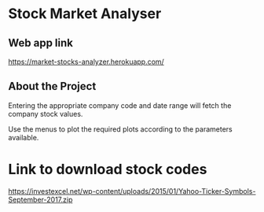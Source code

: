# Stock Market Analyser

## Web app link

https://market-stocks-analyzer.herokuapp.com/

## About the Project

Entering the appropriate company code and date range will fetch the company stock values.

Use the menus to plot the required plots according to the parameters available.

# Link to download stock codes

https://investexcel.net/wp-content/uploads/2015/01/Yahoo-Ticker-Symbols-September-2017.zip
